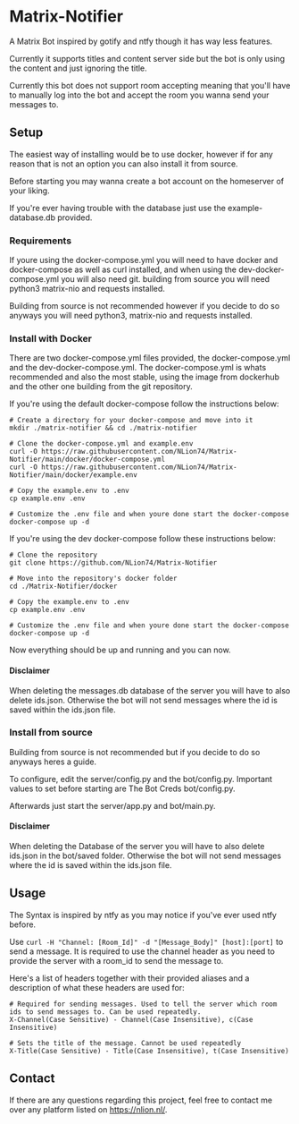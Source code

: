 # Matrix-Notifier
A Matrix Bot inspired by gotify and ntfy though it has way less features.

Currently it supports titles and content server side but the bot is only using the content and just ignoring the title.

Currently this bot does not support room accepting meaning that you'll have to manually log into the bot and accept the room you wanna send your messages to.

## Setup

The easiest way of installing would be to use docker, however if for any reason that is not an option you can also install it from source.

Before starting you may wanna create a bot account on the homeserver of your liking.

If you're ever having trouble with the database just use the example-database.db provided.

### Requirements

If youre using the docker-compose.yml you will need to have docker and docker-compose as well as curl installed, and when using the dev-docker-compose.yml you will also need git. building from source you will need python3 matrix-nio and requests installed.

Building from source is not recommended however if you decide to do so anyways you will need python3, matrix-nio and requests installed.

### Install with Docker

There are two docker-compose.yml files provided, the docker-compose.yml and the dev-docker-compose.yml. The docker-compose.yml is whats recommended and also the most stable, using the image from dockerhub and the other one building from the git repository.

If you're using the default docker-compose follow the instructions below:
```
# Create a directory for your docker-compose and move into it
mkdir ./matrix-notifier && cd ./matrix-notifier

# Clone the docker-compose.yml and example.env
curl -O https://raw.githubusercontent.com/NLion74/Matrix-Notifier/main/docker/docker-compose.yml
curl -O https://raw.githubusercontent.com/NLion74/Matrix-Notifier/main/docker/example.env

# Copy the example.env to .env
cp example.env .env

# Customize the .env file and when youre done start the docker-compose
docker-compose up -d
```

If you're using the dev docker-compose follow these instructions below:
```
# Clone the repository
git clone https://github.com/NLion74/Matrix-Notifier

# Move into the repository's docker folder
cd ./Matrix-Notifier/docker

# Copy the example.env to .env
cp example.env .env

# Customize the .env file and when youre done start the docker-compose
docker-compose up -d
```

Now everything should be up and running and you can now.

#### Disclaimer

When deleting the messages.db database of the server you will have to also delete ids.json. Otherwise the bot will not send messages where the id is saved within the ids.json file.

### Install from source

Building from source is not recommended but if you decide to do so anyways heres a guide.

To configure, edit the server/config.py and the bot/config.py. Important values to set before starting are The Bot Creds bot/config.py.

Afterwards just start the server/app.py and bot/main.py.

#### Disclaimer

When deleting the Database of the server you will have to also delete ids.json in the bot/saved folder. Otherwise the bot will not send messages where the id is saved within the ids.json file.

## Usage

The Syntax is inspired by ntfy as you may notice if you've ever used ntfy before.

Use ```curl -H "Channel: [Room_Id]" -d "[Message_Body]" [host]:[port]``` to send a message. It is required to use the channel header as you need to provide the server with a room_id to send the message to.

Here's a list of headers together with their provided aliases and a description of what these headers are used for:
```
# Required for sending messages. Used to tell the server which room ids to send messages to. Can be used repeatedly.
X-Channel(Case Sensitive) - Channel(Case Insensitive), c(Case Insensitive)

# Sets the title of the message. Cannot be used repeatedly
X-Title(Case Sensitive) - Title(Case Insensitive), t(Case Insensitive)
```

## Contact
If there are any questions regarding this project, feel free to contact me over any platform listed on https://nlion.nl/.
